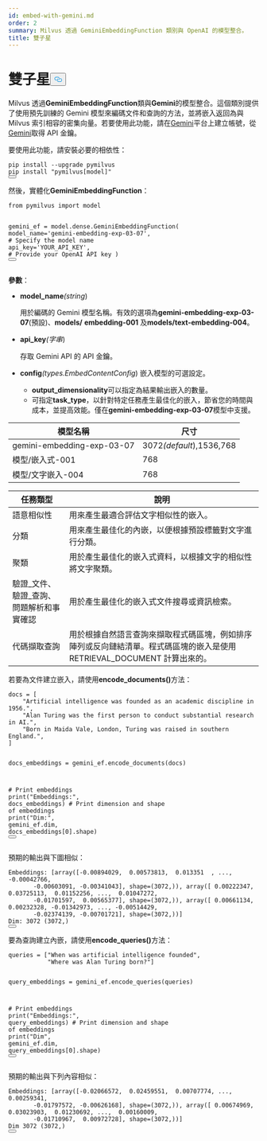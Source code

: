```yaml
---
id: embed-with-gemini.md
order: 2
summary: Milvus 透過 GeminiEmbeddingFunction 類別與 OpenAI 的模型整合。
title: 雙子星
---
```

<h1 id="Gemini" class="common-anchor-header">雙子星<button data-href="#Gemini" class="anchor-icon" translate="no">
      <svg translate="no"
        aria-hidden="true"
        focusable="false"
        height="20"
        version="1.1"
        viewBox="0 0 16 16"
        width="16"
      >
        <path
          fill="#0092E4"
          fill-rule="evenodd"
          d="M4 9h1v1H4c-1.5 0-3-1.69-3-3.5S2.55 3 4 3h4c1.45 0 3 1.69 3 3.5 0 1.41-.91 2.72-2 3.25V8.59c.58-.45 1-1.27 1-2.09C10 5.22 8.98 4 8 4H4c-.98 0-2 1.22-2 2.5S3 9 4 9zm9-3h-1v1h1c1 0 2 1.22 2 2.5S13.98 12 13 12H9c-.98 0-2-1.22-2-2.5 0-.83.42-1.64 1-2.09V6.25c-1.09.53-2 1.84-2 3.25C6 11.31 7.55 13 9 13h4c1.45 0 3-1.69 3-3.5S14.5 6 13 6z"
        ></path>
      </svg>
    </button></h1><p>Milvus 透過<strong>GeminiEmbeddingFunction</strong>類與<strong>Gemini</strong>的模型整合。這個類別提供了使用預先訓練的 Gemini 模型來編碼文件和查詢的方法，並將嵌入返回為與 Milvus 索引相容的密集向量。若要使用此功能，請在<a href="https://ai.google.dev/gemini-api/docs/api-key">Gemini</a>平台上建立帳號，從<a href="https://ai.google.dev/gemini-api/docs/api-key">Gemini</a>取得 API 金鑰。</p>
<p>要使用此功能，請安裝必要的相依性：</p>
<pre><code translate="no" class="language-bash">pip install --upgrade pymilvus
pip install <span class="hljs-string">&quot;pymilvus[model]&quot;</span>
<button class="copy-code-btn"></button></code></pre>
<p>然後，實體化<strong>GeminiEmbeddingFunction</strong>：</p>
<pre><code translate="no" class="language-python"><span class="hljs-keyword">from</span> pymilvus <span class="hljs-keyword">import</span> model

gemini_ef = model.dense.GeminiEmbeddingFunction(
    model_name=<span class="hljs-string">&#x27;gemini-embedding-exp-03-07&#x27;</span>, <span class="hljs-comment"># Specify the model name</span>
    api_key=<span class="hljs-string">&#x27;YOUR_API_KEY&#x27;</span>, <span class="hljs-comment"># Provide your OpenAI API key</span>
)
<button class="copy-code-btn"></button></code></pre>
<p><strong>參數</strong>：</p>
<ul>
<li><p><strong>model_name</strong><em>(string</em>)</p>
<p>用於編碼的 Gemini 模型名稱。有效的選項為<strong>gemini-embedding-exp-03-07</strong>(預設)、<strong>models/</strong> <strong>embedding-001</strong> 及<strong>models/text-embedding-004</strong>。</p></li>
<li><p><strong>api_key</strong><em>(字串</em>)</p>
<p>存取 Gemini API 的 API 金鑰。</p></li>
<li><p><strong>config</strong><em>(types.EmbedContentConfig</em>) 嵌入模型的可選設定。</p>
<ul>
<li><strong>output_dimensionality</strong>可以指定為結果輸出嵌入的數量。</li>
<li>可指定<strong>task_type</strong>，以針對特定任務產生最佳化的嵌入，節省您的時間與成本，並提高效能。僅在<strong>gemini-embedding-exp-03-07</strong>模型中支援。</li>
</ul></li>
</ul>
<table>
<thead>
<tr><th>模型名稱</th><th>尺寸</th></tr>
</thead>
<tbody>
<tr><td>gemini-embedding-exp-03-07</td><td>3072<em>(default</em>),1536,768</td></tr>
<tr><td>模型/嵌入式-001</td><td>768</td></tr>
<tr><td>模型/文字嵌入-004</td><td>768</td></tr>
</tbody>
</table>
<table>
<thead>
<tr><th>任務類型</th><th>說明</th></tr>
</thead>
<tbody>
<tr><td>語意相似性</td><td>用來產生最適合評估文字相似性的嵌入。</td></tr>
<tr><td>分類</td><td>用來產生最佳化的內嵌，以便根據預設標籤對文字進行分類。</td></tr>
<tr><td>聚類</td><td>用於產生最佳化的嵌入式資料，以根據文字的相似性將文字聚類。</td></tr>
<tr><td>驗證_文件、驗證_查詢、問題解析和事實確認</td><td>用於產生最佳化的嵌入式文件搜尋或資訊檢索。</td></tr>
<tr><td>代碼擷取查詢</td><td>用於根據自然語言查詢來擷取程式碼區塊，例如排序陣列或反向鏈結清單。程式碼區塊的嵌入是使用 RETRIEVAL_DOCUMENT 計算出來的。</td></tr>
</tbody>
</table>
<p>若要為文件建立嵌入，請使用<strong>encode_documents()</strong>方法：</p>
<pre><code translate="no" class="language-python">docs = [
    <span class="hljs-string">&quot;Artificial intelligence was founded as an academic discipline in 1956.&quot;</span>,
    <span class="hljs-string">&quot;Alan Turing was the first person to conduct substantial research in AI.&quot;</span>,
    <span class="hljs-string">&quot;Born in Maida Vale, London, Turing was raised in southern England.&quot;</span>,
]

docs_embeddings = gemini_ef.encode_documents(docs)

<span class="hljs-comment"># Print embeddings</span>
<span class="hljs-built_in">print</span>(<span class="hljs-string">&quot;Embeddings:&quot;</span>, docs_embeddings)
<span class="hljs-comment"># Print dimension and shape of embeddings</span>
<span class="hljs-built_in">print</span>(<span class="hljs-string">&quot;Dim:&quot;</span>, gemini_ef.dim, docs_embeddings[<span class="hljs-number">0</span>].shape)
<button class="copy-code-btn"></button></code></pre>
<p>預期的輸出與下圖相似：</p>
<pre><code translate="no" class="language-python">Embeddings: [array([-0.00894029,  0.00573813,  0.013351  , ..., -0.00042766,
       -0.00603091, -0.00341043], shape=(3072,)), array([ 0.00222347,  0.03725113,  0.01152256, ...,  0.01047272,
       -0.01701597,  0.00565377], shape=(3072,)), array([ 0.00661134,  0.00232328, -0.01342973, ..., -0.00514429,
       -0.02374139, -0.00701721], shape=(3072,))]
Dim: 3072 (3072,)
<button class="copy-code-btn"></button></code></pre>
<p>要為查詢建立內嵌，請使用<strong>encode_queries()</strong>方法：</p>
<pre><code translate="no" class="language-python">queries = [<span class="hljs-string">&quot;When was artificial intelligence founded&quot;</span>, 
           <span class="hljs-string">&quot;Where was Alan Turing born?&quot;</span>]

query_embeddings = gemini_ef.encode_queries(queries)

<span class="hljs-comment"># Print embeddings</span>
<span class="hljs-built_in">print</span>(<span class="hljs-string">&quot;Embeddings:&quot;</span>, query_embeddings)
<span class="hljs-comment"># Print dimension and shape of embeddings</span>
<span class="hljs-built_in">print</span>(<span class="hljs-string">&quot;Dim&quot;</span>, gemini_ef.dim, query_embeddings[<span class="hljs-number">0</span>].shape)
<button class="copy-code-btn"></button></code></pre>
<p>預期的輸出與下列內容相似：</p>
<pre><code translate="no" class="language-python">Embeddings: [array([-0.02066572,  0.02459551,  0.00707774, ...,  0.00259341,
       -0.01797572, -0.00626168], shape=(3072,)), array([ 0.00674969,  0.03023903,  0.01230692, ...,  0.00160009,
       -0.01710967,  0.00972728], shape=(3072,))]
Dim 3072 (3072,)
<button class="copy-code-btn"></button></code></pre>

